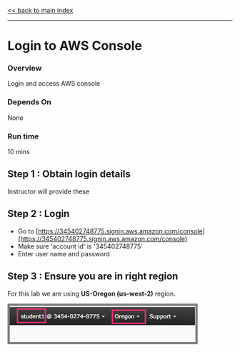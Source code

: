 <link rel='stylesheet' href='assets/main.css'/>

[<< back to main index](README.md) 

---

# Login to AWS Console

### Overview
Login and access AWS console

### Depends On 
None

### Run time
10 mins


## Step 1 : Obtain login details
Instructor will provide these

## Step 2 : Login
* Go to [https://345402748775.signin.aws.amazon.com/console](https://345402748775.signin.aws.amazon.com/console)
* Make sure 'account id' is '345402748775'
* Enter user name and password

## Step 3 : Ensure you are in right region
For this lab we are using **US-Oregon (us-west-2)** region.

<img src="assets/images/login1.png" style="border: 5px solid grey ; max-width:100%;" /> 
